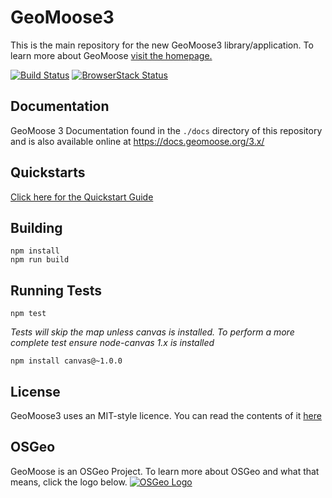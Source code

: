 # GeoMoose3

This is the main repository for the new GeoMoose3 library/application. To learn more about GeoMoose [visit the homepage.](http://www.geomoose.org)

[![Build Status](https://api.travis-ci.org/geomoose/gm3.svg?branch=main)](https://travis-ci.org/geomoose/gm3)
[![BrowserStack Status](https://api.browserstack.com/automate/badge.svg?badge_key=cERGdUNyMFlMOEhKbW5OeEtlTm9LS212UVoxNlYyWHdpS2ZHMGpFUExDOD0tLTFOYnBBWHk0Nkdodk5xNlFUZnZiSEE9PQ==--65689ed559d4b9f50fa15a378d55d5a5c2f3d254)](https://api.browserstack.com/automate/public-build/cERGdUNyMFlMOEhKbW5OeEtlTm9LS212UVoxNlYyWHdpS2ZHMGpFUExDOD0tLTFOYnBBWHk0Nkdodk5xNlFUZnZiSEE9PQ==--65689ed559d4b9f50fa15a378d55d5a5c2f3d254)


## Documentation

GeoMoose 3 Documentation found in the `./docs` directory of this repository and is also available online at https://docs.geomoose.org/3.x/


## Quickstarts

[Click here for the Quickstart Guide](https://docs.geomoose.org/3.x/quickstarts/index.html)


## Building

```
npm install
npm run build
```

## Running Tests

```
npm test
```

*Tests will skip the map unless canvas is installed. To perform a more complete test ensure node-canvas 1.x is installed*

```
npm install canvas@~1.0.0
```

## License

GeoMoose3 uses an MIT-style licence. You can read the contents of it [here](./LICENSE)

## OSGeo
GeoMoose is an OSGeo Project. To learn more about OSGeo and what that means, click the logo below.
[![OSGeo Logo](https://wiki.osgeo.org/images/4/40/OSGeo_Logo_150by65_pixel.png)](http://www.osgeo.org/)
